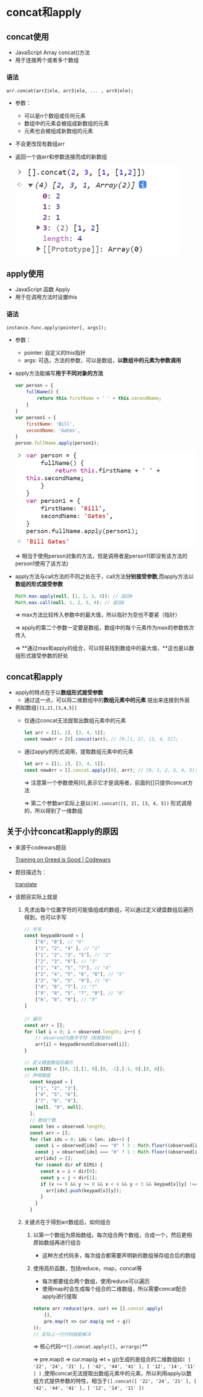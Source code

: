 # concat和apply

## concat使用

- JavaScript Array concat()方法
- 用于连接两个或者多个数组

### 语法

```tsx
arr.concat(arr2|ele, arr3|ele, ... , arrX|ele);
```

- 参数：
    - 可以是n个数组或任何元素
    - 数组中的元素会被组成新数组的元素
    - 元素也会被组成新数组的元素
- 不会更改现有数组arr
- 返回一个由arr和参数连接而成的新数组
    
    ![Untitled](concat%E5%92%8Capply%2007efdbd608cc480aa3bb79c7baa2e8f7/Untitled.png)
    

## apply使用

- JavaScript 函数 Apply
- 用于在调用方法时设置this

### 语法

```tsx
instance.func.apply(pointer[, args]);
```

- 参数：
    - pointer: 自定义的this指针
    - args: 可选，方法的参数，可以是数组，**以数组中的元素为参数调用**
- apply方法能编写**用于不同对象的方法**
    
    ```jsx
    var person = {
    	fullName() {
    		return this.firstName + ' ' + this.secondName;
    	}
    }
    var person1 = {
    	firstName: 'Bill',
    	secondName: 'Gates',
    }
    person.fullName.apply(person1);
    ```
    
    ![Untitled](concat%E5%92%8Capply%2007efdbd608cc480aa3bb79c7baa2e8f7/Untitled%201.png)
    
    ⇒ 相当于使用person对象的方法，但是调用者是person1(即没有该方法的person1使用了该方法)
    
- apply方法与call方法的不同之处在于，call方法**分别接受参数**,而apply方法以**数组的形式接受参数**
    
    ```jsx
    Math.max.apply(null, [1, 2, 3, 4]); // 返回4
    Math.max.call(null, 1, 2, 3, 4); // 返回4
    ```
    
    ⇒ max方法比较传入参数中的最大值，所以指针为空也不要紧（指针）
    
    ⇒ apply的第二个参数一定要是数组，数组中的每个元素作为max的参数依次传入
    
    ⇒ **通过max和apply的组合，可以轻易找到数组中的最大值，**这也是以数组形式接受参数的好处
    

## concat和apply

- apply的特点在于以**数组形式接受参数**
    - 通过这一点，可以将二维数组中的**数组元素中的元素** 提出来连接到外层
- 例如数组`[[1,2],[3,4,5]]`
    - 仅通过concat无法提取出数组元素中的元素
        
        ```jsx
        let arr = [[1, 2], [3, 4, 5]];
        const newArr = [0].concat(arr); // [0,[1, 2], [3, 4, 5]];
        ```
        
    - 通过apply的形式调用，提取数组元素中的元素
        
        ```jsx
        let arr = [[1, 2], [3, 4, 5]];
        const newArr = [].concat.apply([0], arr); // [0, 1, 2, 3, 4, 5];
        ```
        
        ⇒ 注意第一个参数使用[0],表示它才是调用者，前面的[]只提供concat方法
        
        ⇒ 第二个参数arr实际上是以`[0].concat([1, 2], [3, 4, 5])` 形式调用的，所以得到了一维数组
        

## 关于小计concat和apply的原因

- 来源于codewars题目
    
    [Training on Greed is Good | Codewars](https://www.codewars.com/kata/5270d0d18625160ada0000e4/train/javascript)
    
- 题目描述为：
    
    [translate](concat%E5%92%8Capply%2007efdbd608cc480aa3bb79c7baa2e8f7/translate%20ea1e20b68d1a4a6a83521a61cf277406.md)
    
- 该题目实际上就是
    1. 先求出每个位置字符的可能值组成的数组，可以通过定义键盘数组后遍历得到，也可以手写
        
        ```jsx
        // 手写
        const keypadAround = [
        	["0", "8"], // "0"
        	["1", "2", "4" ], // "1"
        	["1", "2", "3", "5"], // "2"
        	["2", "3", "6"], // "3"
        	["1", "4", "5", "7"], // "4"
        	["2", "4", "5", "6", "8"], // "5"
        	["3", "6", "5", "9"], // "6"
        	["4", "8", "7"], // "7"
        	["9", "8", "5", "7", "0"], // "8"
        	["6", "8", "9"], // "9"
        ]
        
        // 遍历
        const arr = [];
        for (let i = 0; i < observed.length; i++) {
        	// observed为数字字符（观察密码）
        	arr[i] = keypadAround[observed[i]]; 
        }
        ```
        
        ```jsx
        // 定义键盘数组后遍历
        const DIRS = [[0, 1],[1, 0],[0, -1],[-1, 0],[0, 0]];
        // 声明键盘
          const keypad = [
            ["1", "2", "3"],
            ["4", "5", "6"],
            ["7", "8", "9"],
            [null, "0", null],
          ];
          // 数组个数
          const len = observed.length;
          const arr = [];
          for (let idx = 0; idx < len; idx++) {
            const i = observed[idx] === "0" ? 3 : Math.floor((observed[idx] - 1) / 3);
            const j = observed[idx] === "0" ? 1 : Math.floor((observed[idx] - 1) % 3);
            arr[idx] = [];
            for (const dir of DIRS) {
              const x = i + dir[0];
              const y = j + dir[1];
              if (x >= 0 && y >= 0 && x < 4 && y < 3 && keypad[x][y] !== null) {
                arr[idx].push(keypad[x][y]);
              }
            }
          }
        ```
        
    2. 关键点在于得到arr数组后，如何组合
        1. 以第一个数组为原始数组，每次组合两个数组，合成一个，然后更相原始数组再进行组合
            - 这种方式代码多，每次组合都需要声明新的数组保存组合后的数组
        2. 使用高阶函数，包括reduce，map，concat等
            - 每次都要组合两个数组，使用reduce可以遍历
            - 使用map时会生成每个组合的二维数组，所以需要concat配合apply进行提取
            
            ```jsx
            return arr.reduce((pre, cur) => [].concat.apply(
            	[], 
            	pre.map(t => cur.map(g =>t + g))
            ));
            // 实际上一行代码就能解决
            ```
            
            ⇒ 核心代码`**[].concat.apply([], arrargs)`** 
            
            ⇒ pre.map(t => cur.map(g =>t + g))生成的是组合的二维数组如`[ [ '22', '24', '21' ], [ '42', '44', '41' ], [ '12', '14', '11' ] ]` ,使用concat无法提取出数组元素中的元素，所以利用apply以数组方式提供参数的特性，相当于`[].concat([ '22', '24', '21' ], [ '42', '44', '41' ], [ '12', '14', '11' ])`